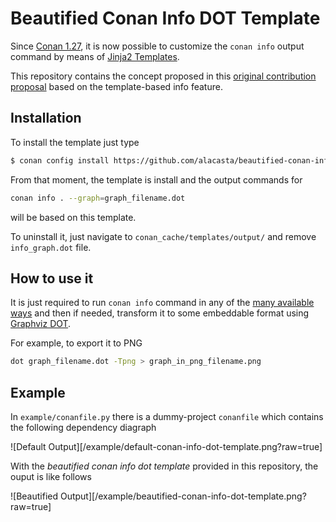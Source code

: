 # Beautified Conan Info DOT Template

Since [Conan 1.27](https://docs.conan.io/en/1.26/index.html), it is now possible to customize the `conan info` output command by means of [Jinja2 Templates](https://docs.conan.io/en/latest/extending/template_system/info_graph.html).

This repository contains the concept proposed in this [original contribution proposal](https://github.com/conan-io/conan/pull/6815) based on the template-based info feature.


## Installation

To install the template just type

```bash
$ conan config install https://github.com/alacasta/beautified-conan-info-dot-template.git -sf templates/output/ -tf templates/output/
```

From that moment, the template is install and the output commands for

```bash
conan info . --graph=graph_filename.dot
```

will be based on this template.

To uninstall it, just navigate to `conan_cache/templates/output/` and remove `info_graph.dot` file.

## How to use it

It is just required to run `conan info` command in any of the [many available ways](https://docs.conan.io/en/latest/reference/commands/consumer/info.html) and then if needed, transform it to some embeddable format using [Graphviz DOT](https://www.graphviz.org/pdf/dotguide.pdf).

For example, to export it to PNG

```bash
dot graph_filename.dot -Tpng > graph_in_png_filename.png
```

## Example

In `example/conanfile.py` there is a dummy-project `conanfile` which contains the following dependency diagraph

![Default Output][/example/default-conan-info-dot-template.png?raw=true]

With the _beautified conan info dot template_ provided in this repository, the ouput is like follows

![Beautified Output][/example/beautified-conan-info-dot-template.png?raw=true]


